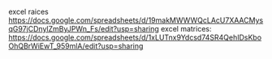 excel raices https://docs.google.com/spreadsheets/d/19makMWWWQcLAcU7XAACMysqG97jCDnylZmByJPWn_Fs/edit?usp=sharing
excel matrices: https://docs.google.com/spreadsheets/d/1xLUTnx9Ydcsd74SR4QehIDsKboOhQBrWiEwT_959mlA/edit?usp=sharing
